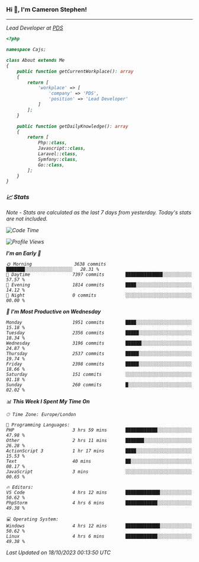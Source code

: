 ### Hi 👋, I'm Cameron Stephen!
<hr>
<p><em>Lead Developer at <a href="https://prindatasolutions.co.uk">PDS</a></p>


```php
<?php

namespace Cajs;

class About extends Me
{
    public function getCurrentWorkplace(): array
    {
        return [
            'workplace' => [
                'company' => 'PDS',
                'position' => 'Lead Developer'
            ]
        ];
    }

    public function getDailyKnowledge(): array
    {
        return [
            Php::class,
            Javascript::class,
            Laravel::class,
            Symfony::class,
            Go::class,
        ];
    }
}
```

### 📈 Stats
<p><em>Note - Stats are calculated as the last 7 days from yesterday. Today's stats are not included.</em></p>


<!--START_SECTION:waka-->
![Code Time](http://img.shields.io/badge/Code%20Time-3%2C592%20hrs%2050%20mins-blue)

![Profile Views](http://img.shields.io/badge/Profile%20Views-0-blue)

**I'm an Early 🐤** 

```text
🌞 Morning                3638 commits        ███████░░░░░░░░░░░░░░░░░░   28.31 % 
🌆 Daytime                7397 commits        ██████████████░░░░░░░░░░░   57.57 % 
🌃 Evening                1814 commits        ████░░░░░░░░░░░░░░░░░░░░░   14.12 % 
🌙 Night                  0 commits           ░░░░░░░░░░░░░░░░░░░░░░░░░   00.00 % 
```
📅 **I'm Most Productive on Wednesday** 

```text
Monday                   1951 commits        ████░░░░░░░░░░░░░░░░░░░░░   15.18 % 
Tuesday                  2356 commits        █████░░░░░░░░░░░░░░░░░░░░   18.34 % 
Wednesday                3196 commits        ██████░░░░░░░░░░░░░░░░░░░   24.87 % 
Thursday                 2537 commits        █████░░░░░░░░░░░░░░░░░░░░   19.74 % 
Friday                   2398 commits        █████░░░░░░░░░░░░░░░░░░░░   18.66 % 
Saturday                 151 commits         ░░░░░░░░░░░░░░░░░░░░░░░░░   01.18 % 
Sunday                   260 commits         █░░░░░░░░░░░░░░░░░░░░░░░░   02.02 % 
```


📊 **This Week I Spent My Time On** 

```text
🕑︎ Time Zone: Europe/London

💬 Programming Languages: 
PHP                      3 hrs 59 mins       ████████████░░░░░░░░░░░░░   47.98 % 
Other                    2 hrs 11 mins       ███████░░░░░░░░░░░░░░░░░░   26.28 % 
ActionScript 3           1 hr 17 mins        ████░░░░░░░░░░░░░░░░░░░░░   15.53 % 
Text                     40 mins             ██░░░░░░░░░░░░░░░░░░░░░░░   08.17 % 
JavaScript               3 mins              ░░░░░░░░░░░░░░░░░░░░░░░░░   00.65 % 

🔥 Editors: 
VS Code                  4 hrs 12 mins       █████████████░░░░░░░░░░░░   50.62 % 
PhpStorm                 4 hrs 6 mins        ████████████░░░░░░░░░░░░░   49.38 % 

💻 Operating System: 
Windows                  4 hrs 12 mins       █████████████░░░░░░░░░░░░   50.62 % 
Linux                    4 hrs 6 mins        ████████████░░░░░░░░░░░░░   49.38 % 
```


 Last Updated on 18/10/2023 00:13:50 UTC
<!--END_SECTION:waka-->
